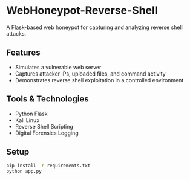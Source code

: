 # WebHoneypot-Reverse-Shell
A Flask-based web honeypot for capturing and analyzing reverse shell attacks.


## Features
- Simulates a vulnerable web server
- Captures attacker IPs, uploaded files, and command activity
- Demonstrates reverse shell exploitation in a controlled environment

## Tools & Technologies
- Python Flask
- Kali Linux
- Reverse Shell Scripting
- Digital Forensics Logging

## Setup
```bash
pip install -r requirements.txt
python app.py
